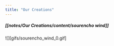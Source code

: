 ```yaml
---
title: "Our Creations"
---
```


##### [[notes/Our Creations/content/sourencho wind]]

![][gifs/sourencho_wind_0.gif]